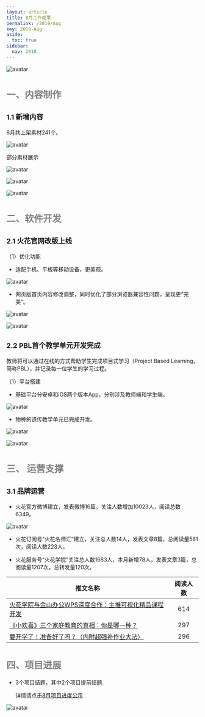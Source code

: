 ```yaml
---
layout: article
title: 8月工作成果
permalink: /2019/Aug
key: 2019-Aug
aside:
  toc: true
sidebar:
  nav: 2018
---
```


<bro/><bro/>

![avatar](images/20190800.png)

# <font size="5" color="gray">一、内容制作</font>

## <font size="4" >1.1 新增内容</font>

8月共上架素材241个。

![avatar](images/201908010101.png)

部分素材展示

![avatar](images/20190802.png)

![avatar](images/20190803.png)

![avatar](images/20190804.png)

# <font size="5" color="gray">二、软件开发</font>

## <font size="4" >2.1 火花官网改版上线</font>

（1）优化功能

- 适配手机、平板等移动设备，更美观。

![avatar](images/20190805.png)

- 网页版首页内容修改调整，同时优化了部分浏览器兼容性问题，呈现更“完美”。

![avatar](images/20190806.png)

![avatar](images/20190807.png)

## <font size="4" >2.2 PBL首个教学单元开发完成</font>

教师将可以通过在线的方式帮助学生完成项目式学习（Project Based Learning，简称PBL），并记录每一位学生的学习过程。

（1）平台搭建

- 基础平台分安卓和iOS两个版本App，分别涉及教师端和学生端。

![avatar](images/20190808.png)

- 物种的遗传教学单元已完成开发。

![avatar](images/20190809.png)

![avatar](images/20190810.png)

# <font size="5" color="gray">三、	运营支撑</font>

## <font size="4" >3.1 品牌运营</font>

- 火花官方微博建立，发表微博16篇，关注人数增加10023人，阅读总数6349。

![avatar](images/20190929.png)

- 火花订阅号“火花名师汇”建立，关注总人数14人，发表文章8篇，总阅读量581次，阅读人数223人。

- 火花服务号“火花学院”关注总人数1683人，本月新增78人，发表文章3篇，总阅读量1207次，总转发量120次。

| 推文名称 |  阅读人数  | 
|-------------|:------:|
[火花学院与金山办公WPS深度合作：主推可视化精品课程开发](https://mp.weixin.qq.com/s/x0p9CsNpwHwNLNZPkr7pBA)|	614|
[《小欢喜》三个家庭教育的真相：你是哪一种？](https://mp.weixin.qq.com/s/3JmBIVlsxNb4NcWDWnCcnA)|	297|
[要开学了！准备好了吗？（内附超强补作业大法）](https://mp.weixin.qq.com/s/IsGzvF3TGWAUnWDpdmm_mg)|	296|

# <font size="5" color="gray">四、项目进展</font>

- 3个项目结题，其中2个项目提前结题.
  
  详情请点击[8月项目进度公示](https://xiyue-team.github.io/doc_monthlyreport/project/Aug)
 
![avatar](images/20190920.png)




